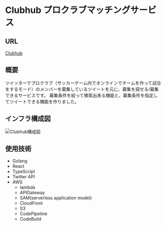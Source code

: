 # Clubhub  プロクラブマッチングサービス

## URL
[Clubhub](https://clubes.ml/)

## 概要
ツイッターでプロクラブ（サッカーゲーム内でオンラインでチームを作って試合をするモード）のメンバーを募集しているツイートを元に、募集を探せる/募集できるサービスです。
募集条件を絞って検索出来る機能と、募集条件を指定してツイートできる機能を作りました。

## インフラ構成図
![Clubhub構成図](https://user-images.githubusercontent.com/43578455/98728555-04c9a300-23dd-11eb-93b6-49ee900b51fe.jpg)

## 使用技術
- Golang
- React
- TypeScript
- Twitter API
- AWS
  - lambda
  - APIGateway
  - SAM(serverless application model)
  - CloudFront
  - S3
  - CodePipeline
  - CodeBuild
